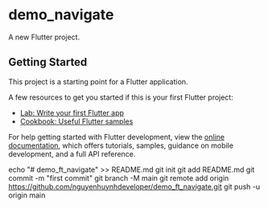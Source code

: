 # demo_navigate

A new Flutter project.

## Getting Started

This project is a starting point for a Flutter application.

A few resources to get you started if this is your first Flutter project:

- [Lab: Write your first Flutter app](https://docs.flutter.dev/get-started/codelab)
- [Cookbook: Useful Flutter samples](https://docs.flutter.dev/cookbook)

For help getting started with Flutter development, view the
[online documentation](https://docs.flutter.dev/), which offers tutorials,
samples, guidance on mobile development, and a full API reference.



echo "# demo_ft_navigate" >> README.md
git init
git add README.md
git commit -m "first commit"
git branch -M main
git remote add origin https://github.com/nguyenhuynhdeveloper/demo_ft_navigate.git
git push -u origin main